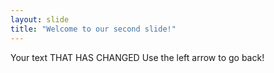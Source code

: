 ```yaml
---
layout: slide
title: "Welcome to our second slide!"
---
```

Your text THAT HAS CHANGED
Use the left arrow to go back!
